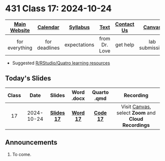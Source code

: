 # 431 Class 17: 2024-10-24

[Main Website](https://thomaselove.github.io/431-2024/) | [Calendar](https://thomaselove.github.io/431-2024/calendar.html) | [Syllabus](https://thomaselove.github.io/431-syllabus-2024/) | [Text](https://thomaselove.github.io/431-book/) | [Contact Us](https://thomaselove.github.io/431-2024/contact.html) | [Canvas](https://canvas.case.edu) | [Data and Code](https://github.com/THOMASELOVE/431-data)
:-----------: | :--------------: | :----------: | :---------: | :-------------: | :-----------: | :------------:
for everything | for deadlines | expectations | from Dr. Love | get help | lab submission | for downloads

- Suggested [R/RStudio/Quatro learning resources](https://thomaselove.github.io/431-2024/resources.html)

## Today's Slides

Class | Date | Slides | Word .docx | Quarto .qmd | Recording
:---: | :--------: | :------: | :------: | :------: | :-------------:
17 | 2024-10-24 | **[Slides 17](https://thomaselove.github.io/431-slides-2024/class17.html)** | **[Word 17](https://thomaselove.github.io/431-slides-2024/class17w.docx)** | **[Code 17](https://github.com/THOMASELOVE/431-slides-2024/blob/main/class17.qmd)** | Visit [Canvas](https://canvas.case.edu/), select **Zoom** and **Cloud Recordings**

## Announcements

1. To come.

